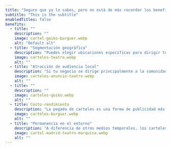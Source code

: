```yaml
---
title: "Seguro que ya lo sabes, pero no está de más recordar los beneficios de una pegada de carteles"
subtitle: "This is the subtitle"
enabledTitles: false
benefits:
  - title: ""
    description: ""
    image: cartel-goiko-burguer.webp
    alt: "Default alt"
  - title: "Segmentación geográfica"
    description: "Puedes elegir ubicaciones específicas para dirigir tu mensaje a audiencias locales o en áreas específicas de interés."
    image: carteles-teatro.webp
    alt: ""
  - title: "Atracción de audiencia local"
    description: "Si tu negocio se dirige principalmente a la comunidad local, una pegada de carteles es una acción muy efectiva para llegar a ese público objetivo."
    image: carteles-anuncio-teatro.webp
    alt: ""
  - title: ""
    description: ""
    image: carteles-goiko.webp
    alt: ""
  - title: Costo-rendimiento
    description: "La pegada de carteles es una forma de publicidad más económica en comparación con otros medios menos efectivos pero más costosos."
    image: carteles-burguer.webp
    alt: ""
  - title: "Permanencia en el entorno"
    description: "A diferencia de otros medios temporales, los carteles en las calles permanecen en el entorno durante un período prolongado, aumentando su exposición."
    image: cartel-madrid-teatro-marquina.webp
    alt: ""
---
```

